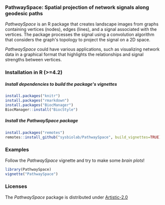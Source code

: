 ### PathwaySpace: Spatial projection of network signals along geodesic paths

*PathwaySpace* is an R package that creates landscape images from graphs containing vertices (nodes), edges (lines), and a signal associated with the vertices. The package processes the signal using a convolution algorithm that considers the graph's topology to project the signal on a 2D space. 

*PathwaySpace* could have various applications, such as visualizing network data in a graphical format that highlights the relationships and signal strengths between vertices. 

### Installation in R (>=4.2)

##### Install dependencies to build the package's vignettes

```r
install.packages("knitr")
install.packages("rmarkdown")
install.packages("BiocManager")
BiocManager::install("BiocStyle")
```

##### Install the PathwaySpace package

```r
install.packages("remotes")
remotes::install_github("sysbiolab/PathwaySpace", build_vignettes=TRUE)
```

### Examples

Follow the *PathwaySpace* vignette and try to make some *brain plots*!

```r
library(PathwaySpace)
vignette("PathwaySpace")
```

### Licenses

The *PathwaySpace* package is distributed under [Artistic-2.0](https://www.r-project.org/Licenses/Artistic-2.0)
